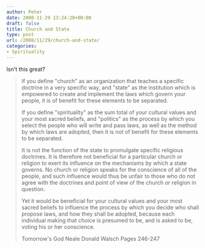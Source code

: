 ```yaml
---
author: Peter
date: 2008-11-29 13:24:28+00:00
draft: false
title: Church and State
type: post
url: /2008/11/29/church-and-state/
categories:
- Spirituality
---
```


Isn't this great?


<blockquote>If you define "church" as an organization that teaches a  specific doctrine in a very specific way, and "state" as the institution  which is empowered to create and implement the laws which govern your  people, it is of benefit for these elements to be separated.

If you define "spirituality" as the sum total of your cultural values  and your most sacred beliefs, and "politics" as the process by which  you select the people who will write and pass laws, as well as the  method by which laws are adopted, then it is not of benefit for these  elements to be separated.

It is not the function of the state to promulgate specific religious  doctrines. It is therefore not beneficial for a particular church or  religion to exert its influence on the mechanisms by which a state  governs. No church or religion speaks for the conscience of all of the  people, and such influence would thus be unfair to those who do not  agree with the doctrines and point of view of the church or religion in  question.

Yet it would be beneficial for your cultural values and your most  sacred beliefs to influence the process by which you decide who shall  propose laws, and how they shall be adopted, because each individual  making that choice is presumed to be, and is asked to be, voting his or  her conscience.

Tomorrow's God
Neale Donald Walsch
Pages 246-247</blockquote>
